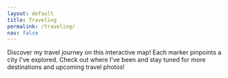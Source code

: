 ```yaml
---
layout: default
title: Traveling
permalink: /traveling/
nav: false
---
```


<!-- Inspired by https://www.stefanocottafavi.com/leaflet-jekyll/ -->

<link rel="stylesheet" href="/assets/css/leaflet.min.css" />
<script src="/assets/js/leaflet.min.js"></script>

<link rel="stylesheet" href="/assets/css/leaflet-gesture-handling.min.css" />
<script src="/assets/js/leaflet-gesture-handling.min.js"></script>

<script src="/assets/js/leaflet-providers.min.js"></script>

Discover my travel journey on this interactive map! Each marker pinpoints a city I've explored. Check out where I've been and stay tuned for more destinations and upcoming travel photos!

<style>
#map {
    width: 100%;
    height: 500px;
}
</style>

<div id="map"></div>

<script>
    var map = new L.Map("map", {
        center: new L.LatLng(35, 0),
        zoom: 2,
        gestureHandling: true
    });

    // Define smaller marker icon
    var mark = L.icon({
        iconUrl: '/assets/icons/marker-icon.png',
        iconSize: [16, 24], // Smaller size (width, height)
        iconAnchor: [8, 24], // Adjust anchor to match new size
        popupAnchor: [0, -24] // Adjust popup position
    });

    L.tileLayer('https://tiles.stadiamaps.com/tiles/stamen_toner_lite/{z}/{x}/{y}{r}.{ext}', {
        minZoom: 0,
        maxZoom: 20,
        attribution: '&copy; <a href="https://www.stadiamaps.com/" target="_blank">Stadia Maps</a> &copy; <a href="https://www.stamen.com/" target="_blank">Stamen Design</a> &copy; <a href="https://openmaptiles.org/" target="_blank">OpenMapTiles</a> &copy; <a href="https://www.openstreetmap.org/copyright">OpenStreetMap</a> contributors',
        ext: 'png'
    }).addTo(map);

    var bounds = L.latLngBounds([
        {% for place in site.data.traveling %}
            {% if place.latitude and place.longitude %}
                [{{place.latitude}}, {{place.longitude}}],
            {% endif %}
        {% endfor %}
    ]);

    {% for place in site.data.traveling %}
        {% if place.latitude and place.longitude %}
            L.marker([{{place.latitude}}, {{place.longitude}}], { title: '{{place.city}}', icon: mark }).addTo(map);
        {% endif %}
    {% endfor %}

    // Fit map to bounds if there are valid bounds
    if (bounds.isValid()) {
        map.fitBounds(bounds, { padding: [50, 50] });
    }
</script>